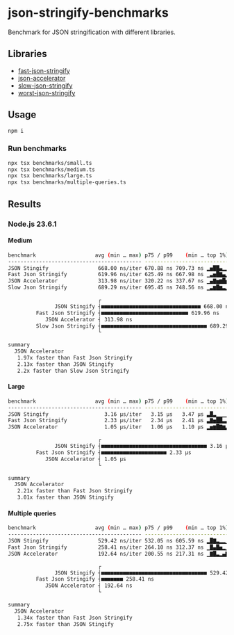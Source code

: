 # json-stringify-benchmarks

Benchmark for JSON stringification with different libraries.

## Libraries

- [fast-json-stringify](https://www.npmjs.com/package/fast-json-stringify)
- [json-accelerator](https://www.npmjs.com/package/json-accelerator)
- [slow-json-stringify](https://www.npmjs.com/package/slow-json-stringify)
- [worst-json-stringify](https://www.npmjs.com/package/worst-json-stringify)

## Usage

```bash
npm i
```

### Run benchmarks

```bash
npx tsx benchmarks/small.ts
npx tsx benchmarks/medium.ts
npx tsx benchmarks/large.ts
npx tsx benchmarks/multiple-queries.ts
```

## Results

### Node.js 23.6.1

#### Medium

```bash
benchmark                   avg (min … max) p75 / p99    (min … top 1%)
------------------------------------------- -------------------------------
JSON Stingify                668.00 ns/iter 670.88 ns 709.73 ns ▂▅██▄▂▂▂▂▂▁
Fast Json Stringify          619.96 ns/iter 625.49 ns 667.98 ns ▁▃▅█▇▄▂▁▁▁▁
JSON Accelerator             313.98 ns/iter 320.22 ns 337.67 ns ▁▄▇▅▆█▅▅▃▂▁
Slow Json Stringify          689.29 ns/iter 695.45 ns 748.56 ns ▁▃▆█▆▃▂▁▁▁▁

                             ┌                                            ┐
               JSON Stingify ┤■■■■■■■■■■■■■■■■■■■■■■■■■■■■■■■■ 668.00 ns
         Fast Json Stringify ┤■■■■■■■■■■■■■■■■■■■■■■■■■■■■ 619.96 ns
            JSON Accelerator ┤ 313.98 ns
         Slow Json Stringify ┤■■■■■■■■■■■■■■■■■■■■■■■■■■■■■■■■■■ 689.29 ns
                             └                                            ┘

summary
  JSON Accelerator
   1.97x faster than Fast Json Stringify
   2.13x faster than JSON Stingify
   2.2x faster than Slow Json Stringify
```

#### Large

```bash
benchmark                   avg (min … max) p75 / p99    (min … top 1%)
------------------------------------------- -------------------------------
JSON Stingify                  3.16 µs/iter   3.15 µs   3.47 µs ▃█▃▁▁▁▁▁▁▁▁
Fast Json Stringify            2.33 µs/iter   2.34 µs   2.41 µs ▃▇▅██▃▃▁▂▁▁
JSON Accelerator               1.05 µs/iter   1.06 µs   1.10 µs ▂▅▆█▇▆▃▂▁▁▂

                             ┌                                            ┐
               JSON Stingify ┤■■■■■■■■■■■■■■■■■■■■■■■■■■■■■■■■■■ 3.16 µs
         Fast Json Stringify ┤■■■■■■■■■■■■■■■■■■■■■ 2.33 µs
            JSON Accelerator ┤ 1.05 µs
                             └                                            ┘

summary
  JSON Accelerator
   2.21x faster than Fast Json Stringify
   3.01x faster than JSON Stingify
```

#### Multiple queries

```bash
benchmark                   avg (min … max) p75 / p99    (min … top 1%)
------------------------------------------- -------------------------------
JSON Stingify                529.42 ns/iter 532.05 ns 605.59 ns ▂█▇▃▂▂▁▁▂▁▁
Fast Json Stringify          258.41 ns/iter 264.10 ns 312.37 ns ▁█▄█▅▂▁▁▁▁▁
JSON Accelerator             192.64 ns/iter 200.55 ns 217.31 ns ▁▇█▃▂▄▇▄▂▁▁

                             ┌                                            ┐
               JSON Stingify ┤■■■■■■■■■■■■■■■■■■■■■■■■■■■■■■■■■■ 529.42 ns
         Fast Json Stringify ┤■■■■■■■ 258.41 ns
            JSON Accelerator ┤ 192.64 ns
                             └                                            ┘

summary
  JSON Accelerator
   1.34x faster than Fast Json Stringify
   2.75x faster than JSON Stingify
```

